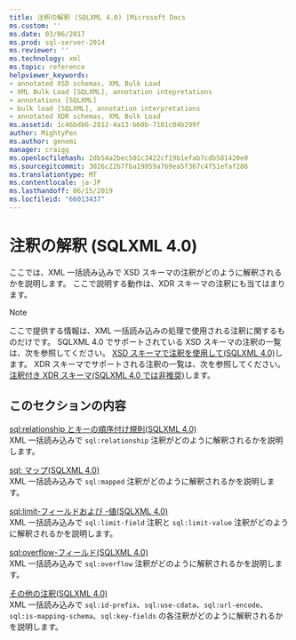 ```yaml
---
title: 注釈の解釈 (SQLXML 4.0) |Microsoft Docs
ms.custom: ''
ms.date: 03/06/2017
ms.prod: sql-server-2014
ms.reviewer: ''
ms.technology: xml
ms.topic: reference
helpviewer_keywords:
- annotated XSD schemas, XML Bulk Load
- XML Bulk Load [SQLXML], annotation intepretations
- annotations [SQLXML]
- bulk load [SQLXML], annotation interpretations
- annotated XDR schemas, XML Bulk Load
ms.assetid: 1c46bdb6-2812-4a13-b60b-7101c04b299f
author: MightyPen
ms.author: genemi
manager: craigg
ms.openlocfilehash: 2db54a2bec501c3422cf19b1efab7cdb581420e0
ms.sourcegitcommit: 3026c22b7fba19059a769ea5f367c4f51efaf286
ms.translationtype: MT
ms.contentlocale: ja-JP
ms.lasthandoff: 06/15/2019
ms.locfileid: "66013437"
---
```

# <a name="annotation-interpretation-sqlxml-40"></a>注釈の解釈 (SQLXML 4.0)
  ここでは、XML 一括読み込みで XSD スキーマの注釈がどのように解釈されるかを説明します。 ここで説明する動作は、XDR スキーマの注釈にも当てはまります。  
  
> [!NOTE]  
>  ここで提供する情報は、XML 一括読み込みの処理で使用される注釈に関するものだけです。 SQLXML 4.0 でサポートされている XSD スキーマの注釈の一覧は、次を参照してください。 [XSD スキーマで注釈を使用して&#40;SQLXML 4.0&#41;](../../sqlxml-annotated-xsd-schemas-using/using-annotations-in-xsd-schemas-sqlxml-4-0.md)します。 XDR スキーマでサポートされる注釈の一覧は、次を参照してください。[注釈付き XDR スキーマ&#40;SQLXML 4.0 では非推奨&#41;](../../sqlxml/annotated-xsd-schemas/annotated-xdr-schemas-deprecated-in-sqlxml-4-0.md)します。  
  
## <a name="in-this-section"></a>このセクションの内容  
 [sql:relationship とキーの順序付け規則&#40;SQLXML 4.0&#41;](annotation-interpretation-sql-relationship-and-key-ordering-rule.md)  
 XML 一括読み込みで `sql:relationship` 注釈がどのように解釈されるかを説明します。  
  
 [sql: マップ&#40;SQLXML 4.0&#41;](annotation-interpretation-sql-mapped.md)  
 XML 一括読み込みで `sql:mapped` 注釈がどのように解釈されるかを説明します。  
  
 [sql:limit-フィールドおよび -値&#40;SQLXML 4.0&#41;](annotation-interpretation-sql-limit-field-and-sql-limit-value.md)  
 XML 一括読み込みで `sql:limit-field` 注釈と `sql:limit-value` 注釈がどのように解釈されるかを説明します。  
  
 [sql:overflow-フィールド&#40;SQLXML 4.0&#41;](annotation-interpretation-sql-overflow-field.md)  
 XML 一括読み込みで `sql:overflow` 注釈がどのように解釈されるかを説明します。  
  
 [その他の注釈&#40;SQLXML 4.0&#41;](annotation-interpretation-other-annotations.md)  
 XML 一括読み込みで `sql:id-prefix`、`sql:use-cdata`、`sql:url-encode`、`sql:is-mapping-schema`、`sql:key-fields` の各注釈がどのように解釈されるかを説明します。  
  
  
